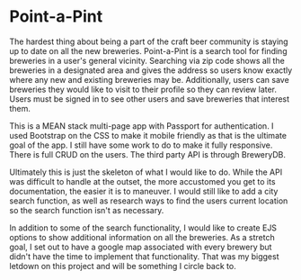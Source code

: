 # Point-a-Pint

The hardest thing about being a part of the craft beer community is staying up to date on all the new breweries. Point-a-Pint is a search tool for finding breweries in a user's general vicinity. Searching via zip code shows all the breweries in a designated area and gives the address so users know exactly where any new and existing breweries may be. Additionally, users can save breweries they would like to visit to their profile so they can review later. Users must be signed in to see other users and save breweries that interest them.

This is a MEAN stack multi-page app with Passport for authentication. I used Bootstrap on the CSS to make it mobile friendly as that is the ultimate goal of the app. I still have some work to do to make it fully responsive. There is full CRUD on the users. The third party API is through BreweryDB.

Ultimately this is just the skeleton of what I would like to do. While the API was difficult to handle at the outset, the more accustomed you get to its documentation, the easier it is to maneuver. I would still like to add a city search function, as well as research ways to find the users current location so the search function isn't as necessary.

In addition to some of the search functionality, I would like to create EJS options to show additional information on all the breweries. As a stretch goal, I set out to have a google map associated with every brewery but didn't have the time to implement that functionality. That was my biggest letdown on this project and will be something I circle back to.


